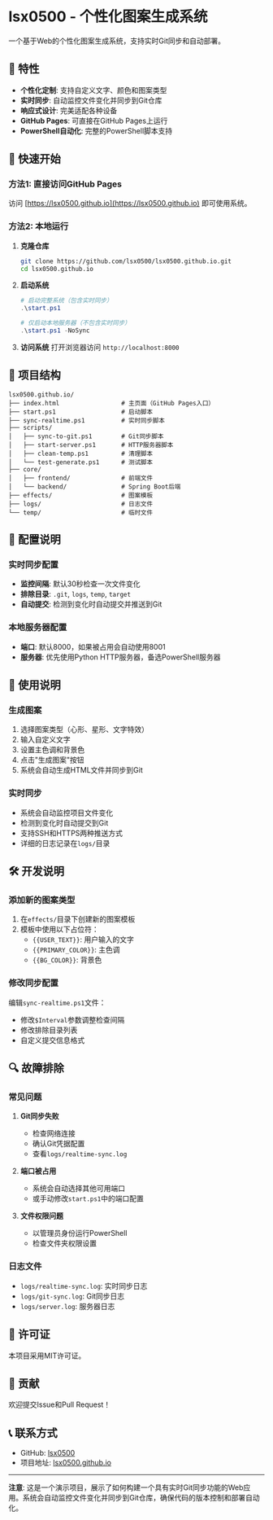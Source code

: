 # lsx0500 - 个性化图案生成系统

一个基于Web的个性化图案生成系统，支持实时Git同步和自动部署。

## 🌟 特性

- **个性化定制**: 支持自定义文字、颜色和图案类型
- **实时同步**: 自动监控文件变化并同步到Git仓库
- **响应式设计**: 完美适配各种设备
- **GitHub Pages**: 可直接在GitHub Pages上运行
- **PowerShell自动化**: 完整的PowerShell脚本支持

## 🚀 快速开始

### 方法1: 直接访问GitHub Pages
访问 [https://lsx0500.github.io](https://lsx0500.github.io) 即可使用系统。

### 方法2: 本地运行

1. **克隆仓库**
   ```bash
   git clone https://github.com/lsx0500/lsx0500.github.io.git
   cd lsx0500.github.io
   ```

2. **启动系统**
   ```powershell
   # 启动完整系统（包含实时同步）
   .\start.ps1
   
   # 仅启动本地服务器（不包含实时同步）
   .\start.ps1 -NoSync
   ```

3. **访问系统**
   打开浏览器访问 `http://localhost:8000`

## 📁 项目结构

```
lsx0500.github.io/
├── index.html                 # 主页面（GitHub Pages入口）
├── start.ps1                  # 启动脚本
├── sync-realtime.ps1          # 实时同步脚本
├── scripts/
│   ├── sync-to-git.ps1        # Git同步脚本
│   ├── start-server.ps1       # HTTP服务器脚本
│   ├── clean-temp.ps1         # 清理脚本
│   └── test-generate.ps1      # 测试脚本
├── core/
│   ├── frontend/              # 前端文件
│   └── backend/               # Spring Boot后端
├── effects/                   # 图案模板
├── logs/                      # 日志文件
└── temp/                      # 临时文件
```

## 🔧 配置说明

### 实时同步配置
- **监控间隔**: 默认30秒检查一次文件变化
- **排除目录**: `.git`, `logs`, `temp`, `target`
- **自动提交**: 检测到变化时自动提交并推送到Git

### 本地服务器配置
- **端口**: 默认8000，如果被占用会自动使用8001
- **服务器**: 优先使用Python HTTP服务器，备选PowerShell服务器

## 📝 使用说明

### 生成图案
1. 选择图案类型（心形、星形、文字特效）
2. 输入自定义文字
3. 设置主色调和背景色
4. 点击"生成图案"按钮
5. 系统会自动生成HTML文件并同步到Git

### 实时同步
- 系统会自动监控项目文件变化
- 检测到变化时自动提交到Git
- 支持SSH和HTTPS两种推送方式
- 详细的日志记录在`logs/`目录

## 🛠️ 开发说明

### 添加新的图案类型
1. 在`effects/`目录下创建新的图案模板
2. 模板中使用以下占位符：
   - `{{USER_TEXT}}`: 用户输入的文字
   - `{{PRIMARY_COLOR}}`: 主色调
   - `{{BG_COLOR}}`: 背景色

### 修改同步配置
编辑`sync-realtime.ps1`文件：
- 修改`$Interval`参数调整检查间隔
- 修改排除目录列表
- 自定义提交信息格式

## 🔍 故障排除

### 常见问题

1. **Git同步失败**
   - 检查网络连接
   - 确认Git凭据配置
   - 查看`logs/realtime-sync.log`

2. **端口被占用**
   - 系统会自动选择其他可用端口
   - 或手动修改`start.ps1`中的端口配置

3. **文件权限问题**
   - 以管理员身份运行PowerShell
   - 检查文件夹权限设置

### 日志文件
- `logs/realtime-sync.log`: 实时同步日志
- `logs/git-sync.log`: Git同步日志
- `logs/server.log`: 服务器日志

## 📄 许可证

本项目采用MIT许可证。

## 🤝 贡献

欢迎提交Issue和Pull Request！

## 📞 联系方式

- GitHub: [lsx0500](https://github.com/lsx0500)
- 项目地址: [lsx0500.github.io](https://lsx0500.github.io)

---

**注意**: 这是一个演示项目，展示了如何构建一个具有实时Git同步功能的Web应用。系统会自动监控文件变化并同步到Git仓库，确保代码的版本控制和部署自动化。 